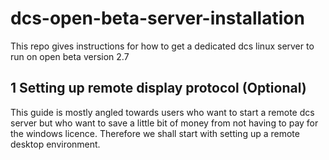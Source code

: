# dcs-open-beta-server-installation
This repo gives instructions for how to get a dedicated dcs linux server to run on open beta version 2.7

## 1 Setting up remote display protocol (Optional)
This guide is mostly angled towards users who want to start a remote dcs server but who want to save a little bit of money from not having to pay for the windows licence. Therefore we shall start with setting up a remote desktop environment.


